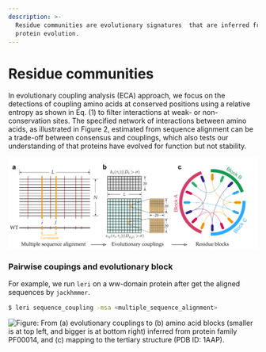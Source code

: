 ```yaml
---
description: >-
  Residue communities are evolutionary signatures  that are inferred from
  protein evolution.
---
```


# Residue communities

In evolutionary coupling analysis \(ECA\) approach, we focus on the detections of coupling amino acids at conserved positions using a relative entropy as shown in Eq. \(1\) to filter interactions at weak- or non-conservation sites. The specified network of interactions between amino acids, as illustrated in Figure 2, estimated from sequence alignment can be a trade-off between consensus and couplings, which also tests our understanding of that proteins have evolved for function but not stability.

![](../.gitbook/assets/evolutionary_coupled_block.png)

### Pairwise coupings and evolutionary block

For example, we run `leri` on a ww-domain protein after get the aligned sequences by `jackhmmer`. 

```bash
$ leri sequence_coupling -msa <multiple_sequence_alignment>
```

![Figure: From \(a\) evolutionary couplings to \(b\) amino acid blocks \(smaller is at top left, and bigger is at bottom right\) inferred from protein family PF00014, and \(c\) mapping to the tertiary structure \(PDB ID: 1AAP\).](../.gitbook/assets/coupling-block.png)


